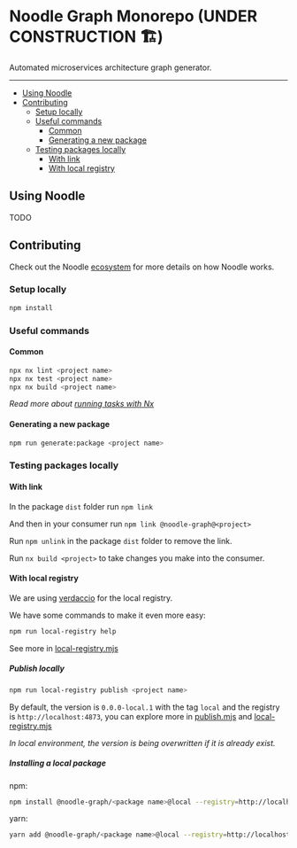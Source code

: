 # Noodle Graph Monorepo (UNDER CONSTRUCTION 🏗️)

Automated microservices architecture graph generator.

---

- [Using Noodle](#using-noodle)
- [Contributing](#contributing)
  - [Setup locally](#setup-locally)
  - [Useful commands](#useful-commands)
    - [Common](#common)
    - [Generating a new package](#generating-a-new-package)
  - [Testing packages locally](#testing-packages-locally)
    - [With link](#with-link)
    - [With local registry](#with-local-registry)

## Using Noodle

TODO

## Contributing

Check out the Noodle [ecosystem](docs/ecosystem.md) for more details on how Noodle works.

### Setup locally

```bash
npm install
```

### Useful commands

#### Common

```bash
npx nx lint <project name>
npx nx test <project name>
npx nx build <project name>
```

_Read more about [running tasks with Nx](https://nx.dev/core-features/run-tasks)_

#### Generating a new package

```bash
npm run generate:package <project name>
```

### Testing packages locally

#### With link

In the package `dist` folder run `npm link`

And then in your consumer run `npm link @noodle-graph@<project>`

Run `npm unlink` in the package `dist` folder to remove the link.

Run `nx build <project>` to take changes you make into the consumer.

#### With local registry

We are using [verdaccio](https://verdaccio.org/) for the local registry.

We have some commands to make it even more easy:

```bash
npm run local-registry help
```

See more in [local-registry.mjs](tools/scripts/local-registry.mjs)

##### Publish locally

```bash
npm run local-registry publish <project name>
```

By default, the version is `0.0.0-local.1` with the tag `local` and the registry is `http://localhost:4873`, you can explore more in [publish.mjs](tools/scripts/publish.mjs) and [local-registry.mjs](tools/scripts/local-registry.mjs)

_In local environment, the version is being overwritten if it is already exist._

##### Installing a local package

npm:

```bash
npm install @noodle-graph/<package name>@local --registry=http://localhost:4873
```

yarn:

```bash
yarn add @noodle-graph/<package name>@local --registry=http://localhost:4873
```
